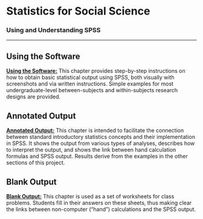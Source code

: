 # Statistics for Social Science

### Using and Understanding SPSS

---

## Using the Software

[**Using the Software:**](./using-software/) This chapter provides step-by-step instructions on how to obtain basic statistical output using SPSS, both visually with screenshots and via written instructions. Simple examples for most undergraduate-level between-subjects and within-subjects research designs are provided.

## Annotated Output

[**Annotated Output:**](./annotated-output/) This chapter is intended to facilitate the connection between standard introductory statistics concepts and their implementation in SPSS. It shows the output from various types of analyses, describes how to interpret the output, and shows the link between hand calculation formulas and SPSS output. Results derive from the examples in the other sections of this project.

## Blank Output

[**Blank Output:**](./blank-output/) This chapter is used as a set of worksheets for class problems. Students fill in their answers on these sheets, thus making clear the links between non-computer (“hand”) calculations and the SPSS output.
